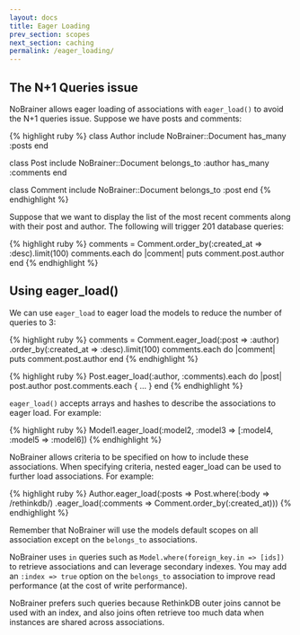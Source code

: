 ```yaml
---
layout: docs
title: Eager Loading
prev_section: scopes
next_section: caching
permalink: /eager_loading/
---
```


## The N+1 Queries issue

NoBrainer allows eager loading of associations with `eager_load()` to avoid the N+1
queries issue.  Suppose we have posts and comments:

{% highlight ruby %}
class Author
  include NoBrainer::Document
  has_many :posts
end

class Post
  include NoBrainer::Document
  belongs_to :author
  has_many :comments
end

class Comment
  include NoBrainer::Document
  belongs_to :post
end
{% endhighlight %}

Suppose that we want to display the list of the most recent comments along with
their post and author. The following will trigger 201 database queries:

{% highlight ruby %}
comments = Comment.order_by(:created_at => :desc).limit(100)
comments.each do |comment|
  puts comment.post.author
end
{% endhighlight %}

## Using eager_load()

We can use `eager_load` to eager load the models to reduce the number of queries to 3:

{% highlight ruby %}
comments = Comment.eager_load(:post => :author)
                  .order_by(:created_at => :desc).limit(100)
comments.each do |comment|
  puts comment.post.author
end
{% endhighlight %}

{% highlight ruby %}
Post.eager_load(:author, :comments).each do |post|
  post.author
  post.comments.each { ... }
end
{% endhighlight %}

`eager_load()` accepts arrays and hashes to describe the associations to eager load.
For example:

{% highlight ruby %}
Model1.eager_load(:model2, :model3 => [:model4, :model5 => :model6])
{% endhighlight %}

NoBrainer allows criteria to be specified on how to include these associations.
When specifying criteria, nested eager_load can be used to further load associations.
For example:

{% highlight ruby %}
Author.eager_load(:posts => Post.where(:body => /rethinkdb/)
                    .eager_load(:comments => Comment.order_by(:created_at)))
{% endhighlight %}

Remember that NoBrainer will use the models default scopes on all association
except on the `belongs_to` associations.

NoBrainer uses `in` queries such as `Model.where(foreign_key.in => [ids])` to retrieve
associations and can leverage secondary indexes.
You may add an `:index => true` option on the `belongs_to` association to improve
read performance (at the cost of write performance).

NoBrainer prefers such queries because RethinkDB outer joins cannot be used with
an index, and also joins often retrieve too much data when instances are shared
across associations.
